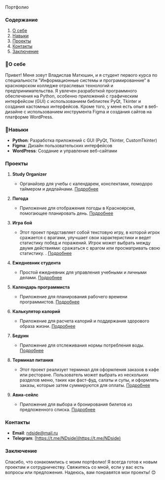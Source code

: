 Портфолио

### Содержание
1. [О себе](#о-себе)
2. [Навыки](#навыки)
3. [Проекты](#проекты)
4. [Контакты](#контакты)
5. [Заключение](#заключение)

### 🧑О себе
Привет! Меня зовут Владислав Матюшин, и я студент первого курса по специальности "Информационные системы и програмированние" в красноярском колледже отраслевых технологий и предпринимательства. Я увлечен разработкой программного обеспечения на Python, особенно приложений с графическим интерфейсом (GUI) с использованием библиотек PyQt, Tkinter и создания кастомных интерфейсов. Кроме того, у меня есть опыт в веб-дизайне с использованием инструмента Figma и создания сайтов на платформе WordPress.

### 🔧Навыки
- **Python**: Разработка приложений с GUI (PyQt, Tkinter, CustomTkinter)
- **Figma**: Дизайн пользовательских интерфейсов
- **WordPress**: Создание и управление веб-сайтами

### Проекты
1. **Study Organizer**
   - Органайзер для учебы с календарем, конспектами, помодоро таймером и дедлайнами. [Подробнее](https://github.com/Vlad14991/Vlad14991/tree/main/Study%20organizer%20ver.%201.1)

2. **Погода**
   - Приложение для отображения погоды в Красноярске, помогающее планировать день. [Подробнее](https://github.com/Vlad14991/Vlad14991/tree/main/weathers)

3. **Игра бой**
   - Этот проект представляет собой текстовую игру, в которой игрок сражается с врагами, улучшает свои характеристики и ведет статистику побед и поражений. Игрок может выбрать между двумя действиями: сражаться с врагом или просматривать свою статистику. . [Подробнее](https://github.com/Vlad14991/Vlad14991/tree/main/%D0%93%D0%BB%D0%B0%D0%B4%D0%B8%D0%B0%D1%82%D0%BE%D1%80%D1%8B)

4. **Ежедневник студента**
   - Простой ежедневник для управления учебными и личными делами. [Подробнее](https://github.com/Vlad14991/Vlad14991/tree/main/%D0%95%D0%B6%D0%B5%D0%B4%D0%BD%D0%B5%D0%B2%D0%BD%D0%B8%D0%BA%20%D1%81%D1%82%D1%83%D0%B4%D0%B5%D0%BD%D1%82%D0%B0)

5. **Календарь программиста**
   - Приложение для планирования рабочего времени программистов. [Подробнее](https://github.com/Vlad14991/Vlad14991/tree/main/%D0%9A%D0%B0%D0%BB%D0%B5%D0%BD%D0%B4%D0%B0%D1%80%D1%8C%20%D0%BF%D1%80%D0%BE%D0%B3%D1%80%D0%B0%D0%BC%D0%BC%D0%B8%D1%81%D1%82%D0%B0)

6. **Калькулятор калорий**
   - Приложение для расчета калорий и поддержания здорового образа жизни. [Подробнее](https://github.com/Vlad14991/Vlad14991/tree/main/%D0%9A%D0%B0%D0%BB%D1%8C%D0%BA%D1%83%D0%BB%D1%8F%D1%82%D0%BE%D1%80%20%D0%BA%D0%B0%D0%BB%D0%BE%D1%80%D0%B8%D0%B9)

7. **Бедуин**
   - Приложение для отслеживания нормы потребления воды. [Подробнее](https://github.com/Vlad14991/Vlad14991/tree/main/%D0%B1%D0%B5%D0%B4%D1%83%D0%B8%D0%BD)

8. **Терминал питания**
   - Этот проект реализует терминал для оформления заказов в кафе или ресторане. Пользователь может выбрать из нескольких разделов меню, таких как фаст-фуд, салаты и супы, и оформлять заказы, которые затем суммируются для оплаты. [Подробнее](https://github.com/Vlad14991/Vlad14991/tree/main/%D0%BF%D0%B8%D1%89%D0%B5%D0%B1%D0%BB%D0%BE%D0%BA)

9. **Авиа-сейлс**
   - Приложение для выбора и бронирования билетов из предложенного списка. [Подробнее](https://github.com/Vlad14991/Vlad14991/tree/main/%D0%BF%D0%B8%D1%89%D0%B5%D0%B1%D0%BB%D0%BE%D0%BA)

### Контакты
- **Email**: ndside@mail.ru
- **Telegram**: [https://t.me/NDside](https://t.me/NDside)

### Заключение
Спасибо, что ознакомились с моим портфолио! Я всегда готов к новым проектам и сотрудничеству. Свяжитесь со мной, если у вас есть вопросы или предложения. Надеюсь, вам понравятся мои проекты! 😊
